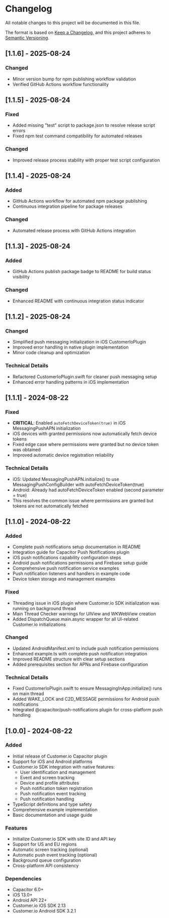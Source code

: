 # Changelog

All notable changes to this project will be documented in this file.

The format is based on [Keep a Changelog](https://keepachangelog.com/en/1.0.0/),
and this project adheres to [Semantic Versioning](https://semver.org/spec/v2.0.0.html).

## [1.1.6] - 2025-08-24

### Changed
- Minor version bump for npm publishing workflow validation
- Verified GitHub Actions workflow functionality

## [1.1.5] - 2025-08-24

### Fixed
- Added missing "test" script to package.json to resolve release script errors
- Fixed npm test command compatibility for automated releases

### Changed
- Improved release process stability with proper test script configuration

## [1.1.4] - 2025-08-24

### Added
- GitHub Actions workflow for automated npm package publishing
- Continuous integration pipeline for package releases

### Changed
- Automated release process with GitHub Actions integration

## [1.1.3] - 2025-08-24

### Added
- GitHub Actions publish package badge to README for build status visibility

### Changed
- Enhanced README with continuous integration status indicator

## [1.1.2] - 2025-08-24

### Changed
- Simplified push messaging initialization in iOS CustomerIoPlugin
- Improved error handling in native plugin implementation
- Minor code cleanup and optimization

### Technical Details
- Refactored CustomerIoPlugin.swift for cleaner push messaging setup
- Enhanced error handling patterns in iOS implementation

## [1.1.1] - 2024-08-22

### Fixed
- **CRITICAL**: Enabled `autoFetchDeviceToken(true)` in iOS MessagingPushAPN initialization
- iOS devices with granted permissions now automatically fetch device tokens
- Fixed edge case where permissions were granted but no device token was obtained
- Improved automatic device registration reliability

### Technical Details
- iOS: Updated MessagingPushAPN.initialize() to use MessagingPushConfigBuilder with autoFetchDeviceToken(true)
- Android: Already had autoFetchDeviceToken enabled (second parameter = true)
- This resolves the common issue where permissions are granted but tokens are not automatically fetched

## [1.1.0] - 2024-08-22

### Added
- Complete push notifications setup documentation in README
- Integration guide for Capacitor Push Notifications plugin
- iOS push notifications capability configuration steps
- Android push notifications permissions and Firebase setup guide
- Comprehensive push notification service examples
- Push notification listeners and handlers in example code
- Device token storage and management examples

### Fixed
- Threading issue in iOS plugin where Customer.io SDK initialization was running on background thread
- Main Thread Checker warnings for UIView and WKWebView creation
- Added DispatchQueue.main.async wrapper for all UI-related Customer.io initializations

### Changed
- Updated AndroidManifest.xml to include push notification permissions
- Enhanced example.ts with complete push notification integration
- Improved README structure with clear setup sections
- Added prerequisites section for APNs and Firebase configuration

### Technical Details
- Fixed CustomerIoPlugin.swift to ensure MessagingInApp.initialize() runs on main thread
- Added WAKE_LOCK and C2D_MESSAGE permissions for Android push notifications
- Integrated @capacitor/push-notifications plugin for cross-platform push handling

## [1.0.0] - 2024-08-22

### Added
- Initial release of Customer.io Capacitor plugin
- Support for iOS and Android platforms
- Customer.io SDK integration with native features:
  - User identification and management
  - Event and screen tracking
  - Device and profile attributes
  - Push notification token registration
  - Push notification event tracking
  - Push notification handling
- TypeScript definitions and type safety
- Comprehensive example implementation
- Basic documentation and usage guide

### Features
- Initialize Customer.io SDK with site ID and API key
- Support for US and EU regions
- Automatic screen tracking (optional)
- Automatic push event tracking (optional)
- Background queue configuration
- Cross-platform API consistency

### Dependencies
- Capacitor 6.0+
- iOS 13.0+
- Android API 22+
- Customer.io iOS SDK 2.13
- Customer.io Android SDK 3.2.1